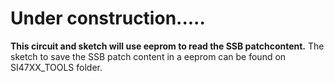 # Under construction.....

__This circuit and sketch will use eeprom to read the SSB patchcontent.__
The sketch to save the SSB patch content in a eeprom can be found on SI47XX_TOOLS folder.



